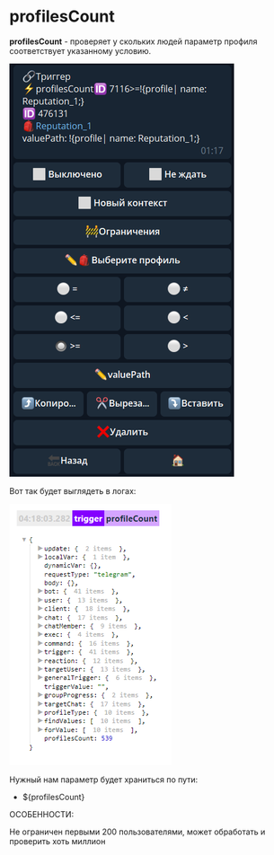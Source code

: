 # profilesCount

**profilesCount** - проверяет у скольких людей параметр профиля соответствует указанному условию.

![](./1.png)

Вот так будет выглядеть в логах: 

![](./2.png)

Нужный нам параметр будет храниться по пути: 
* ${profilesCount} 


ОСОБЕННОСТИ:

Не ограничен первыми 200 пользователями, может обработать и проверить хоть миллион







